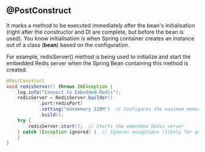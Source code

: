 ## @PostConstruct
It marks a method to be executed immediately after the bean's initialisation (right after the constructor and DI are complete, but before the bean is used).
You know initialisation is when Spring container creates an instance out of a class (**bean**) based on the configuration.

For example, redisServer() method is being used to initialize and start the embedded Redis server when the Spring Bean containing this method is created.

```java
@PostConstruct
void redisServer() throws IOException {
    log.info("Connect to Embedded-Redis");
    redisServer = RedisServer.builder()
            .port(redisPort)
            .setting("maxmemory 128M")  // Configures the maximum memory for Redis
            .build();
    try {
        redisServer.start();  // Starts the embedded Redis server
    } catch (Exception ignored) {  // Ignores exceptions (likely for graceful error handling)
    }
}
```

